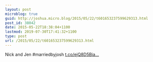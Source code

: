 ```yaml
---
layout: post
microblog: true
guid: http://joshua.micro.blog/2015/05/22/t601653237599629313.html
post_id: 38042
date: 2015-05-22T18:38:04+1100
lastmod: 2019-07-30T17:41:32+1100
type: post
url: /2015/05/22/t601653237599629313.html
---
```

Nick and Jen #marriedbyjosh [t.co/ejQ8D5Bia...](http://t.co/ejQ8D5Biaf)
